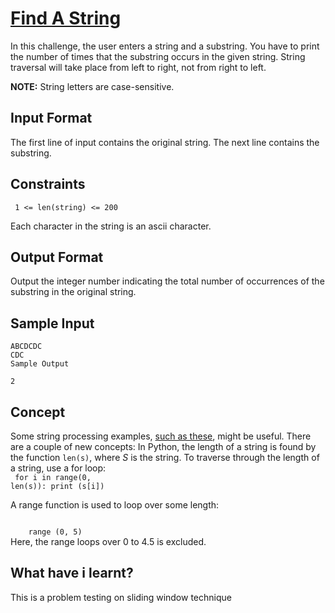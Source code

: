 # [Find A String](https://www.hackerrank.com/challenges/find-a-string/problem?isFullScreen=true)

In this challenge, the user enters a string and a substring. You have to print the number of times that the substring occurs in the given string. String traversal will take place from left to right, not from right to left.

**NOTE:** String letters are case-sensitive.

## Input Format

The first line of input contains the original string. The next line contains the substring.

## Constraints
<code> 1 <= len(string) <= 200</code>

Each character in the string is an ascii character.

## Output Format

Output the integer number indicating the total number of occurrences of the substring in the original string.

## Sample Input
```
ABCDCDC
CDC
Sample Output
```
```
2
```
## Concept

Some string processing examples, [such as these](https://www.thelearningpoint.net/computer-science/learning-python-programming-and-data-structures/learning-python-programming-and-data-structures--tutorial-12--string-manipulation), might be useful.
There are a couple of new concepts:
In Python, the length of a string is found by the function <code>len(s)</code>, where *S* is the string.
To traverse through the length of a string, use a for loop:
<br>
<code>
for i in range(0, len(s)):
    print (s[i])
</code>    

A range function is used to loop over some length:

<code>
    range (0, 5)
</code>
Here, the range loops over 0 to 4.5 is excluded.

## What have i learnt?

This is a problem testing on sliding window technique